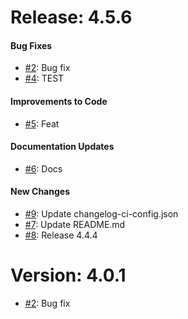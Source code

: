 # Release: 4.5.6


#### Bug Fixes


* [#2](https://github.com/saadmk-test/test-ci-public/pull/2): Bug fix
* [#4](https://github.com/saadmk-test/test-ci-public/pull/4): TEST

#### Improvements to Code


* [#5](https://github.com/saadmk-test/test-ci-public/pull/5): Feat

#### Documentation Updates


* [#6](https://github.com/saadmk-test/test-ci-public/pull/6): Docs

#### New Changes

* [#9](https://github.com/saadmk-test/test-ci-public/pull/9): Update changelog-ci-config.json
* [#7](https://github.com/saadmk-test/test-ci-public/pull/7): Update README.md
* [#8](https://github.com/saadmk-test/test-ci-public/pull/8): Release 4.4.4


# Version: 4.0.1

* [#2](https://github.com/saadmk-test/test-ci-public/pull/2): Bug fix
